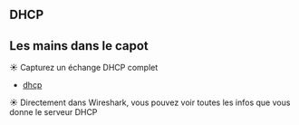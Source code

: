 ## DHCP

## Les mains dans le capot

☀️ Capturez un échange DHCP complet
*   [dhcp](dhcp.pcap)

☀️ Directement dans Wireshark, vous pouvez voir toutes les infos que vous donne  le serveur DHCP

